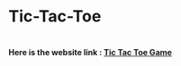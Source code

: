 # Tic-Tac-Toe
# <h4>Here is the website link : <a href="https://prancodes.github.io/Tic-Tac-Toe/">Tic Tac Toe Game</a></h4>